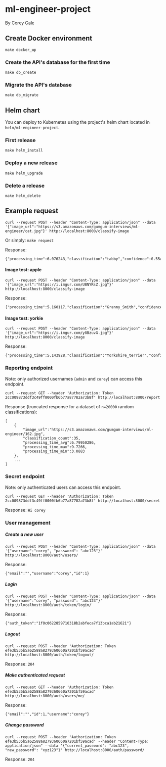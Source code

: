 # ml-engineer-project
By Corey Gale

## Create Docker environment

    make docker_up

### Create the API's database for the first time

    make db_create

### Migrate the API's database

    make db_migrate

## Helm chart

You can deploy to Kubernetes using the project's helm chart located in `helm/ml-engineer-project`.

### First release

    make helm_install

### Deploy a new release

    make helm_upgrade

### Delete a release

    make helm_delete

## Example request

    curl --request POST --header "Content-Type: application/json" --data '{"image_url":"https://s3.amazonaws.com/gumgum-interviews/ml-engineer/cat.jpg"}' http://localhost:8000/classify-image

Or simply: `make request`

Response:

    {"processing_time":6.076243,"classification":"tabby","confidence":0.5540751218795776}

#### Image test: apple

    curl --request POST --header "Content-Type: application/json" --data '{"image_url":"https://i.imgur.com/UBNYRsZ.jpg"}' http://localhost:8000/classify-image

Response:

    {"processing_time":5.160117,"classification":"Granny_Smith","confidence":0.9807039499282837}

#### Image test: yorkie

    curl --request POST --header "Content-Type: application/json" --data '{"image_url":"https://i.imgur.com/y8BzuvG.jpg"}' http://localhost:8000/classify-image

Response:

    {"processing_time":5.143928,"classification":"Yorkshire_terrier","confidence":0.9987012147903442}

### Reporting endpoint

Note: only authorized usernames (`admin` and `corey`) can access this endpoint.

    curl --request GET --header 'Authorization: Token 2cc009873ddf3c49ff0000fb6b77a87782a73b8f' http://localhost:8000/report

Response (truncated response for a dataset of `n=20000` random classifications):

    [
        {
            "image_url":"https://s3.amazonaws.com/gumgum-interviews/ml-engineer/162.jpg",
            "classification_count":35,
            "processing_time_avg":6.79950286,
            "processing_time_max":9.7266,
            "processing_time_min":3.0883
        },
        ...
    ]

### Secret endpoint

Note: only authenticated users can access this endpoint.

    curl --request GET --header 'Authorization: Token 2cc009873ddf3c49ff0000fb6b77a87782a73b8f' http://localhost:8000/secret

Response: `Hi corey`

### User management

##### Create a new user

    curl --request POST --header "Content-Type: application/json" --data '{"username":"corey", "password": "abc123"}' http://localhost:8000/auth/users/

Response:

    {"email":"","username":"corey","id":1}

##### Login

    curl --request POST --header "Content-Type: application/json" --data '{"username":"corey", "password": "abc123"}' http://localhost:8000/auth/token/login/

Response:

    {"auth_token":"1f0c0622859710318b2abfeca7f13bca1ab21621"}

##### Logout

    curl --request POST --header 'Authorization: Token efe3b535b5a62588a8279360660a7201bf59acad' http://localhost:8000/auth/token/logout/

Response: `204`

##### Make authenticated request

    curl --request GET --header 'Authorization: Token efe3b535b5a62588a8279360660a7201bf59acad' http://localhost:8000/auth/users/me/

Response:

    {"email":"","id":1,"username":"corey"}

##### Change password

    curl --request POST --header 'Authorization: Token efe3b535b5a62588a8279360660a7201bf59acad' --header "Content-Type: application/json" --data '{"current_password": "abc123", "new_password": "xyz123"}' http://localhost:8000/auth/password/

Response: `204`
